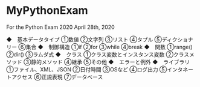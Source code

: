 # MyPythonExam
For the Python Exam 2020
April 28th, 2020

◆　基本データタイプ
    ①数値
    ②文字列
    ③リスト
    ④タプル
    ⑤ディクショナリー
    ⑥集合
◆　制御構造
    ①if
    ②for
    ③while
    ④break
◆　関数
    ①range()
    ②dir()
    ③ラムダ式
◆　クラス
    ①クラス変数とインスタンス変数
    ②クラスメソッド
    ③静的メソッド
    ④継承
    ⑤その他
◆　エラーと例外
◆　ライブラリ
    ①ファイル、XML、JSON
    ②日付時間
    ③OSなど
    ④ログ出力
    ⑤インタネートアクセス
    ⑥正規表現
    ⑦データベース
